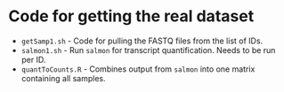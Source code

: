 # Code for getting the real dataset

* `getSamp1.sh` - Code for pulling the FASTQ files from the list of IDs.
* `salmon1.sh` - Run `salmon` for transcript quantification. Needs to be run per ID.
* `quantToCounts.R` - Combines output from `salmon` into one matrix containing all samples.

